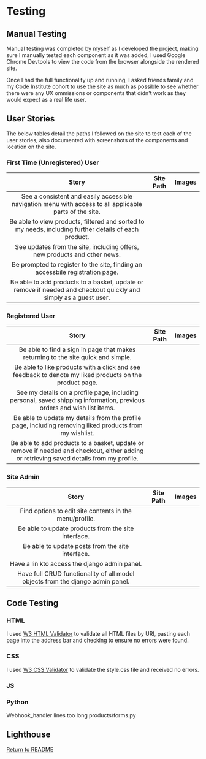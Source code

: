 # Testing

## Manual Testing
Manual testing was completed by myself as I developed the project, making sure I manually tested each component as it was added, I used Google Chrome Devtools to view the code from the browser alongside the rendered site.

Once I had the full functionality up and running, I asked friends family and my Code Institute cohort to use the site as much as possible to see whether there were any UX ommissions or components that didn't work as they would expect as a real life user.

## User Stories
The below tables detail the paths I followed on the site to test each of the user stories, also documented with screenshots of the components and location on the site.

### First Time (Unregistered) User

|                                                                       Story                                                                        | Site Path | Images |
| :------------------------------------------------------------------------------------------------------------------------------------------------: | :-------: | :---: |
|See a consistent and easily accessible navigation menu with access to all applicable parts of the site.|||
|Be able to view products, filtered and sorted to my needs, including further details of each product.|||
|See updates from the site, including offers, new products and other news.|||
|Be prompted to register to the site, finding an accessbile registration page.|||
|Be able to add products to a basket, update or remove if needed and checkout quickly and simply as a guest user.|||

### Registered User

|                                                                       Story                                                                        | Site Path | Images |
| :------------------------------------------------------------------------------------------------------------------------------------------------: | :-------: | :---: |
|Be able to find a sign in page that makes returning to the site quick and simple.|||
|Be able to like products with a click and see feedback to denote my liked products on the product page.|||
|See my details on a profile page, including personal, saved shipping information, previous orders and wish list items.|||
|Be able to update my details from the profile page, including removing liked products from my wishlist.|||
|Be able to add products to a basket, update or remove if needed and checkout, either adding or retrieving saved details from my profile.|||

### Site Admin

|                                                                       Story                                                                        | Site Path | Images |
| :------------------------------------------------------------------------------------------------------------------------------------------------: | :-------: | :---: |
|Find options to edit site contents in the menu/profile.|||
|Be able to update products from the site interface.|||
|Be able to update posts from the site interface.|||
|Have a lin kto access the django admin panel.|||
|Have full CRUD functionality of all model objects from the django admin panel.|||

## Code Testing

### HTML

I used [W3 HTML Validator](https://validator.w3.org/) to validate all HTML files by URI, pasting each page into the address bar and checking to ensure no errors were found.


### CSS

I used [W3 CSS Validator](https://jigsaw.w3.org/css-validator/validator) to validate the style.css file and received no errors.


### JS




### Python
Webhook_handler lines too long
products/forms.py



## Lighthouse




[Return to README](README.md)

